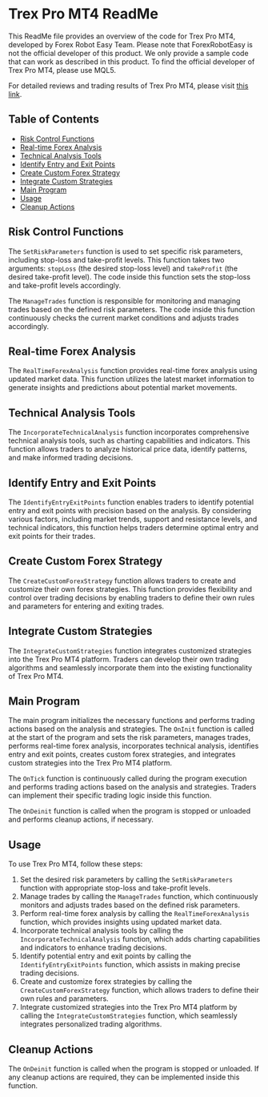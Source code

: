 # Trex Pro MT4 ReadMe

This ReadMe file provides an overview of the code for Trex Pro MT4, developed by Forex Robot Easy Team. Please note that ForexRobotEasy is not the official developer of this product. We only provide a sample code that can work as described in this product. To find the official developer of Trex Pro MT4, please use MQL5.

For detailed reviews and trading results of Trex Pro MT4, please visit [this link](https://forexroboteasy.com/forex-robot-review/trex-pro-mt4-review-safe-risk-management-for-professional-forex-traders/).

## Table of Contents

- [Risk Control Functions](#risk-control-functions)
- [Real-time Forex Analysis](#real-time-forex-analysis)
- [Technical Analysis Tools](#technical-analysis-tools)
- [Identify Entry and Exit Points](#identify-entry-and-exit-points)
- [Create Custom Forex Strategy](#create-custom-forex-strategy)
- [Integrate Custom Strategies](#integrate-custom-strategies)
- [Main Program](#main-program)
- [Usage](#usage)
- [Cleanup Actions](#cleanup-actions)

## Risk Control Functions

The `SetRiskParameters` function is used to set specific risk parameters, including stop-loss and take-profit levels. This function takes two arguments: `stopLoss` (the desired stop-loss level) and `takeProfit` (the desired take-profit level). The code inside this function sets the stop-loss and take-profit levels accordingly.

The `ManageTrades` function is responsible for monitoring and managing trades based on the defined risk parameters. The code inside this function continuously checks the current market conditions and adjusts trades accordingly.

## Real-time Forex Analysis

The `RealTimeForexAnalysis` function provides real-time forex analysis using updated market data. This function utilizes the latest market information to generate insights and predictions about potential market movements.

## Technical Analysis Tools

The `IncorporateTechnicalAnalysis` function incorporates comprehensive technical analysis tools, such as charting capabilities and indicators. This function allows traders to analyze historical price data, identify patterns, and make informed trading decisions.

## Identify Entry and Exit Points

The `IdentifyEntryExitPoints` function enables traders to identify potential entry and exit points with precision based on the analysis. By considering various factors, including market trends, support and resistance levels, and technical indicators, this function helps traders determine optimal entry and exit points for their trades.

## Create Custom Forex Strategy

The `CreateCustomForexStrategy` function allows traders to create and customize their own forex strategies. This function provides flexibility and control over trading decisions by enabling traders to define their own rules and parameters for entering and exiting trades.

## Integrate Custom Strategies

The `IntegrateCustomStrategies` function integrates customized strategies into the Trex Pro MT4 platform. Traders can develop their own trading algorithms and seamlessly incorporate them into the existing functionality of Trex Pro MT4.

## Main Program

The main program initializes the necessary functions and performs trading actions based on the analysis and strategies. The `OnInit` function is called at the start of the program and sets the risk parameters, manages trades, performs real-time forex analysis, incorporates technical analysis, identifies entry and exit points, creates custom forex strategies, and integrates custom strategies into the Trex Pro MT4 platform.

The `OnTick` function is continuously called during the program execution and performs trading actions based on the analysis and strategies. Traders can implement their specific trading logic inside this function.

The `OnDeinit` function is called when the program is stopped or unloaded and performs cleanup actions, if necessary.

## Usage

To use Trex Pro MT4, follow these steps:

1. Set the desired risk parameters by calling the `SetRiskParameters` function with appropriate stop-loss and take-profit levels.
2. Manage trades by calling the `ManageTrades` function, which continuously monitors and adjusts trades based on the defined risk parameters.
3. Perform real-time forex analysis by calling the `RealTimeForexAnalysis` function, which provides insights using updated market data.
4. Incorporate technical analysis tools by calling the `IncorporateTechnicalAnalysis` function, which adds charting capabilities and indicators to enhance trading decisions.
5. Identify potential entry and exit points by calling the `IdentifyEntryExitPoints` function, which assists in making precise trading decisions.
6. Create and customize forex strategies by calling the `CreateCustomForexStrategy` function, which allows traders to define their own rules and parameters.
7. Integrate customized strategies into the Trex Pro MT4 platform by calling the `IntegrateCustomStrategies` function, which seamlessly integrates personalized trading algorithms.

## Cleanup Actions

The `OnDeinit` function is called when the program is stopped or unloaded. If any cleanup actions are required, they can be implemented inside this function.
